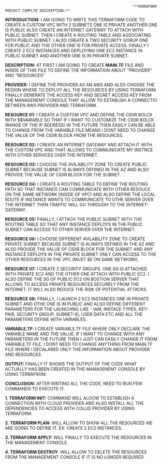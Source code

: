                                                                **TERRAFORM PROJECT COMPLTE DESCRIPTION:** 
                                                                   
**INTRODUCTION:**    I AM GOING TO WRITE THIS TERRAFORM CODE TO CREATE A CUSTOM VPC WITH 2 SUBNETS ONE IS PRIVATE ANOTHER ONE IS PUBLIC ALSO CREATE AN 
INTERNET GATEWAY TO ATTACH WITH PUBLIC SUBNET. THEN I CREATE A ROUTING TABLE AND ASSOCIATING WITH PUBLIC SUBNET. I ALSO CREATE A TWO SECURITY GORUP ONE 
FOR PUBLIC AND THE OTHER ONE IS FOR PRIVATE ACCESS. FINALLY I CREATE 2 EC2 INSTANCES AND DEPLOYING ONE EC2 INSTANCE IN PUBLIC SUBNET AND ANOTHER ONE IS 
IN PRIVATE SUBNET.

**DESCRIPTION:**    AT FIRST I AM GOING TO CREATE **MAIN.TF** FILE AND INSIDE OF THIS FILE TO DEFINE THE INFORMATION ABOUT "PROVIDER" AND "RESOURCES"

**PROVIDER:**        I DEFINE THE PROVIDER AS AN AWS AND ALSO CHOOSE THE REGION WHERE TO DEPLOY ALL THE RESOURCES BY USING TERRAFORM. FINALLY GENERATE 
THE ACCESS KEY AND SECRET ACCESS KEY FROM THE MANAGENEMT CONSOLE THAT ALLOW TO ESTABLISH A CONNECTIO BETWEEN AWS PROVIDER AND TERRAFORM.

**RESOURCE 01:**     I CREATE A CUSTOM VPC AND DEFINE THE CIDIR BOLCK WITH $$VARIABLE SO THAT IF I WANT TO CUSTOMIZE THE CIDIR BOLCK (RANGE OF THE IP ADDRESS)
IN THE FUTURE THEN EASILY CAN BE ABLE TO CHANGE FROM THE VARIABLE FILE MEANS I DONT NEED TO CHANGE THE VALUE OF THE CIDIR BLOCK FROM THE RESOURCES.

**RESOURCE 02:**     I CREATE AN INTERNET GATEWAY AND ATTACH IT WITH THE CUSTOM VPC AND THAT ALLOWS TO COMMUNICATE MY INSTNCE WITH OTHER SERVICES OVER THE INTERNET.

**RESOURCE 03:**     I CHOOSE THE AVILABILITY ZONE TO CREATE PUBLIC SUBNET BECAUSE SUBNET IS ALWAYS DEFINED IN THE AZ AND ALSO PROVIDE THE VALUE OF CIDIR BLOCK
FOR THE SUBNET.

**RESOURCE 04:**     I CREATE A ROUTING TABLE TO DEFINE THE ROUTING PATH SO THAT INSTANCE CAN COMMUNICATE WITH OTHER RESOUCE ON THE SAME NETWORK (INSIDE OF VPC) AND ALSO DEFINE THE LOCAL ROUTE IF INSTANCE WANTS TO COMMUNICATE TO OTHE SERVER OVER THE INTERNET THEN TRAFFIC WILL GO THROUGH TO THE INTERNET-GATEWAY.

 **RESOURCE 05:**    FINALLY, I ATTACH THE PUBLIC SUBNET WITH THE ROUTING TABLE SO THAT ANY INSTANCE DEPLOYS IN THE PUBLIC SUBNET CAN ACCESS TO OTHER SERVER OVER
 THE INTERNET.

**RESOURCE 06:**     I CHOOSE DIFFERENT AVILABILITY ZONE TO CREATE PRIVATE SUBNET BECAUSE SUBNET IS ALWAYS DEFINED IN THE AZ AND ALSO PROVIDE THE VALUE OF CIDIR BLOCK
FOR THE SUBNET AND ANY INSTANCE DEPLOYS IN THE PRIVATE SUBNET ONLY CAN ACCESS TO THE OTHER RESOURCES IN THE VPC (MUST BE ON SAME NETWORK).

**RESOURCE 07:**     I CREATE 2 SECURITY GROUPS. ONE SG IS ATTACHED WITH PRIVATE EC2 AND THE OTHER ONE ATTACH WITH PUBLIC EC2. I ALSO DEFINE THE SG OF PUBLIC EC2 ON
BOSTION SERVER THAT ALLOWS TO ACCESS PRIVATE RESOURCES SECURELY FROM THE INTERNET. IT WILL ALSO REDUCE THE RISK OF POTENTIAL ATTACKS.

**RESOURCE 08:**     FINALLY, I LAUNCH 2 EC2 INSTANCES ONE IN PRIVATE SUBNET AND OTHE ONE IS IN PUBLIC AND ALSO DEFINE DIFFERENT PARAMETERS FOR THE LAUNCHING
LIKE - IAM, INSTACE TYPES, KEY-PAIR, SECURITY GROUP, SUBNET-ID, USER DATA ETC AND ALL THE PARAMETERS DEFINE WITH VARIABLES.

**VARIABLE.TF:**     I CREATE VARIABLE.TF FILE WHERE ONLY DECLARE THE VARIABLE NAME AND THE VALUE. IF I WANT TO CHANGE WITH ANY PARAMETERS IN THE FUTURE THEN I JUST CAN
EASILY CHANGE IT FROM VARIABLE.TF FILE. I DONT NEED TO CHANGE ANYTHING FROM MAIN.TF FILE WHERE I DECALARED ONLY THE INFORMATION ABOUT PROVIDER AND RESOURCES.

**OUTPUT:**          FINALLY IT SHOWS THE OUTPUT OF THE CODE WHAT ACTUALLY HAS BEEN CREATED IN THE MANAGENEMT CONSOLE BY USING TERRAFROM.


**CONCLUSION:**      AFTER WRITING ALL THE CODE, NEED TO RUN FEW COMMANDS TO EXECUTE IT.

**1. TERRAFORM INIT:** COMMAND WILL ALOOW TO ESTABLISH A CONNECTION WITH CLOUD PROVIDER AND ALSO INSTALL ALL THE DEPENDENCIES TO ACCESS WITH COLUD PROVIDER BY USING TERRAFORM.

**2. TERRAFORM PLAN:** WILL ALLOW TO SHOW ALL THE RESOURCES WE ARE GOING TO DEFINE IT. EX: CREATE 2 EC2 INSTANCES.

**3. TERRAFORM APPLY:** WILL FINALLY TO EXECUTE THE RESOURCES IN THE MANAGEMENT CONSOLE.

**4. TERRAFORM DESTROY**: WILL ALLOW TO DELETE THE RESOURCES FROM THE MANAGEMENT CONSOLE IF IT IS NO LONGER REQUIRED.

   

   











